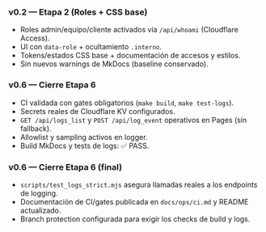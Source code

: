 
### v0.2 — Etapa 2 (Roles + CSS base)
- Roles admin/equipo/cliente activados vía `/api/whoami` (Cloudflare Access).
- UI con `data-role` + ocultamiento `.interno`.
- Tokens/estados CSS base + documentación de accesos y estilos.
- Sin nuevos warnings de MkDocs (baseline conservado).

### v0.6 — Cierre Etapa 6
- CI validada con gates obligatorios (`make build`, `make test-logs`).
- Secrets reales de Cloudflare KV configurados.
- `GET /api/logs_list` y `POST /api/log_event` operativos en Pages (sin fallback).
- Allowlist y sampling activos en logger.
- Build MkDocs y tests de logs: ✅ PASS.

### v0.6 — Cierre Etapa 6 (final)
- `scripts/test_logs_strict.mjs` asegura llamadas reales a los endpoints de logging.
- Documentación de CI/gates publicada en `docs/ops/ci.md` y README actualizado.
- Branch protection configurada para exigir los checks de build y logs.
